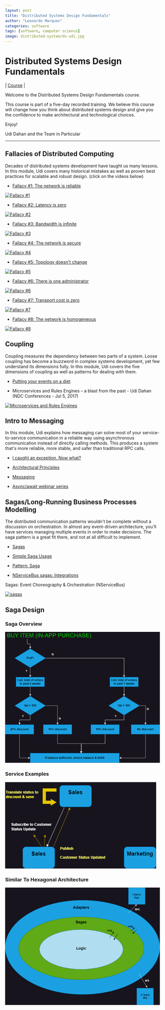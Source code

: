 ```yaml
---
layout: post
title: "Distributed Systems Design Fundamentals"
author: "Leonardo Marques"
categories: software
tags: [software, computer science]
image: distributed-system/ds-udi.jpg
---
```


# Distributed Systems Design Fundamentals

| [Course](https://learn.particular.net/courses/distributed-systems-design-fundamentals-online) |

Welcome to the Distributed Systems Design Fundamentals course.

This course is part of a five-day recorded training. We believe this course will change how you think about distributed systems design and give you the confidence to make architectural and technological choices.

Enjoy!

Udi Dahan and the Team
in Particular

---

## Fallacies of Distributed Computing

Decades of distributed systems development have taught us many lessons. In this module, Udi covers many historical mistakes as well as proven best practices for scalable and robust design. (click on the videos below)

- [Fallacy #1: The network is reliable](https://particular.net/blog/the-network-is-reliable)

[![Fallacy #1](https://i.ytimg.com/vi/8fRzZtJ_SLk/maxresdefault.jpg)](https://www.youtube.com/watch?v=8fRzZtJ_SLk&list=PL1DZqeVwRLnD3EjyciYAO82dT9Owiq8I5)

- [Fallacy #2: Latency is zero](https://particular.net/blog/latency-is-zero)

[![Fallacy #2](https://i.ytimg.com/vi/fgu5hM4CI6g/maxresdefault.jpg)](https://www.youtube.com/watch?v=fgu5hM4CI6g&list=PL1DZqeVwRLnD3EjyciYAO82dT9Owiq8I5&index=2)

- [Fallacy #3: Bandwidth is infinite](https://particular.net/blog/bandwidth-is-infinite)

[![Fallacy #3](https://i.ytimg.com/vi/t02qwodryNk/hq720.jpg?sqp=-oaymwEhCK4FEIIDSFryq4qpAxMIARUAAAAAGAElAADIQj0AgKJD&rs=AOn4CLBuLNaL5YbLjRg-4KYnWH8abeDMqg)](https://www.youtube.com/watch?v=t02qwodryNk&list=PL1DZqeVwRLnD3EjyciYAO82dT9Owiq8I5&index=3)

- [Fallacy #4: The network is secure](https://particular.net/blog/the-network-is-secure)

[![Fallacy #4](https://media.licdn.com/dms/image/D5610AQELTkv_Q-XFUg/image-shrink_800/0/1716531325883?e=2147483647&v=beta&t=c9azCzriezUZtOY3VhrFXZJDrOynISRj2Xu43LBEpBk)](https://www.youtube.com/watch?v=ctryjSB_KZ0&list=PL1DZqeVwRLnD3EjyciYAO82dT9Owiq8I5&index=4)

- [Fallacy #5: Topology doesn't change](https://particular.net/blog/topology-doesnt-change)

[![Fallacy #5](https://i.ytimg.com/vi/SF6qwCaHGOM/sddefault.jpg)](https://www.youtube.com/watch?v=SF6qwCaHGOM&list=PL1DZqeVwRLnD3EjyciYAO82dT9Owiq8I5&index=5)

- [Fallacy #6: There is one administrator](https://particular.net/blog/there-is-one-administrator)

[![Fallacy #6](https://i.ytimg.com/vi/HJusnKtkjFY/hqdefault.jpg)](https://www.youtube.com/watch?v=HJusnKtkjFY&list=PL1DZqeVwRLnD3EjyciYAO82dT9Owiq8I5&index=6)

- [Fallacy #7: Transport cost is zero](https://particular.net/blog/transport-cost-is-zero)

[![Fallacy #7](https://i.ytimg.com/vi/18oFataWXqQ/hq720.jpg?sqp=-oaymwEhCK4FEIIDSFryq4qpAxMIARUAAAAAGAElAADIQj0AgKJD&rs=AOn4CLBuA5u5MQBt1t7Qw33uj6J-zs6r3g)](https://www.youtube.com/watch?v=18oFataWXqQ&list=PL1DZqeVwRLnD3EjyciYAO82dT9Owiq8I5&index=7)

- [Fallacy #8: The network is homogeneous](https://particular.net/blog/the-network-is-homogeneous)

[![Fallacy #8](https://i.ytimg.com/vi/99iTZGzH_3s/maxresdefault.jpg)](https://www.youtube.com/watch?v=99iTZGzH_3s&list=PL1DZqeVwRLnD3EjyciYAO82dT9Owiq8I5&index=8)


## Coupling

Coupling measures the dependency between two parts of a system. Loose coupling has become a buzzword in complex systems development, yet few understand its dimensions fully. In this module, Udi covers the five dimensions of coupling as well as patterns for dealing with them.

- [Putting your events on a diet](https://particular.net/blog/putting-your-events-on-a-diet?_gl=1*i157ol*_ga*MTM0NjIyMDg1NS4xNzIzNTQwMzgw*_ga_GMZ1FS541B*MTcyNTUyNjE5NS40MC4xLjE3MjU1MjYzNTMuMC4wLjA.)

- Microservices and Rules Engines – a blast from the past - Udi Dahan (NDC Conferences - Jul 5, 2017)

[![Microservices and Rules Engines](https://i.ytimg.com/vi/Fuac__g928E/maxresdefault.jpg)](https://www.youtube.com/watch?v=Fuac__g928E)

## Intro to Messaging

In this module, Udi explains how messaging can solve most of your service-to-service communication in a reliable way using asynchronous communication instead of directly calling methods. This produces a system that's more reliable, more stable, and safer than traditional RPC calls.

- [I caught an exception. Now what?](https://particular.net/blog/but-all-my-errors-are-severe?_gl=1*1sozi6x*_ga*MTM0NjIyMDg1NS4xNzIzNTQwMzgw*_ga_GMZ1FS541B*MTcyNTUyNjE5NS40MC4xLjE3MjU1Mjg4NDEuMC4wLjA.)

- [Architectural Principles ](https://docs.particular.net/architecture/messaging)

- [Messaging](https://docs.particular.net/nservicebus/messaging/?_gl=1*1o2bc9q*_ga*mtm0njiymdg1ns4xnzizntqwmzgw*_ga_gmz1fs541b*mtcyntuynje5ns40mc4xlje3mju1mjg5mtkumc4wlja.)

- [Async/await webinar series ](https://particular.net/webinars/async-await-best-practices?_gl=1*1jxoymk*_ga*MTM0NjIyMDg1NS4xNzIzNTQwMzgw*_ga_GMZ1FS541B*MTcyNTUyNjE5NS40MC4xLjE3MjU1Mjg5OTEuMC4wLjA.)

## Sagas/Long-Running Business Processes Modelling

The distributed communication patterns wouldn't be complete without a discussion on orchestration. In almost any event-driven architecture, you’ll have services managing multiple events in order to make decisions. The saga pattern is a great fit there, and not at all difficult to implement.

- [Sagas](https://docs.particular.net/nservicebus/sagas/?_gl=1*1nh2cmq*_ga*mtm0njiymdg1ns4xnzizntqwmzgw*_ga_gmz1fs541b*mtcynty0ndm2nc40oc4xlje3mju2nduxmtuumc4wlja.)

- [Simple Saga Usage](https://docs.particular.net/samples/saga/simple/?_gl=1*v3wkv9*_ga*mtm0njiymdg1ns4xnzizntqwmzgw*_ga_gmz1fs541b*mtcynty0ndm2nc40oc4xlje3mju2nduxotaumc4wlja.)

- [Pattern: Saga](https://microservices.io/patterns/data/saga.html)

- [NServiceBus sagas: Integrations](https://docs.particular.net/tutorials/nservicebus-sagas/3-integration/)

Sagas: Event Choreography & Orchestration (NServiceBus)

[![sagas](https://i.ytimg.com/vi/rO9BXsl4AMQ/maxresdefault.jpg)](https://www.youtube.com/watch?v=rO9BXsl4AMQ)

## Saga Design

### Saga Overview
![saga exercise](/assets/img/distributed-system/saga-exercises.png)

### Service Examples

![service examples](/assets/img/distributed-system/service.png)


### Similar To Hexagonal Architecture

![hexagonal architecture](/assets/img/distributed-system/hexagonal.png)